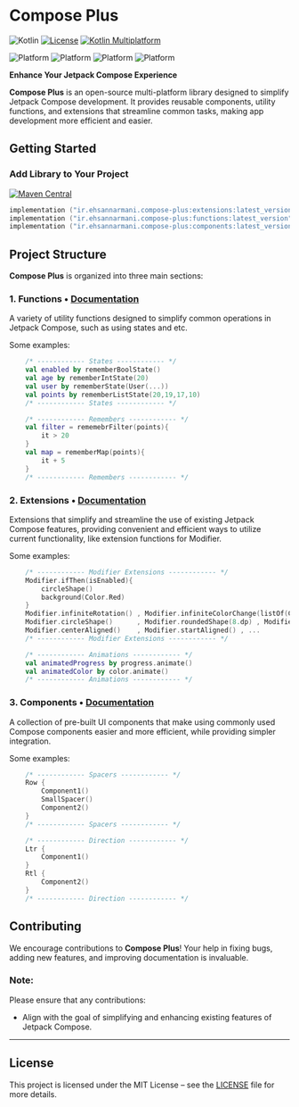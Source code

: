 
# **Compose Plus**

![Kotlin](https://img.shields.io/badge/Kotlin-2.1.0-orange)
[![License](https://img.shields.io/badge/License-Apache%202.0-blue.svg)](https://www.apache.org/licenses/LICENSE-2.0)
[![Kotlin Multiplatform](https://img.shields.io/badge/Kotlin-Multiplatform-blue)](https://kotlinlang.org/docs/reference/multiplatform.html)

![Platform](https://img.shields.io/badge/Android-3aab58)
![Platform](https://img.shields.io/badge/Desktop-097cd5)
![Platform](https://img.shields.io/badge/IOS-d32408)
![Platform](https://img.shields.io/badge/WasmJS-f7e025)

**Enhance Your Jetpack Compose Experience**

**Compose Plus** is an open-source multi-platform library designed to simplify Jetpack Compose development. It provides reusable components, utility functions, and extensions that streamline common tasks, making app development more efficient and easier.


## **Getting Started**

### **Add Library to Your Project**
[![Maven Central](https://img.shields.io/maven-central/v/ir.ehsannarmani.compose-plus/extensions?logo=kotlin&logoColor=%2325c2a0&label=Latest%20Version&color=%2325c2a0&cacheSeconds=0)](https://img.shields.io/maven-central/v/ir.ehsannarmani.compose-plus/extensions?logo=kotlin&logoColor=%2325c2a0&label=Latest%20Version&color=%2325c2a0&cacheSeconds=0)

```kotlin
implementation ("ir.ehsannarmani.compose-plus:extensions:latest_version")
implementation ("ir.ehsannarmani.compose-plus:functions:latest_version")
implementation ("ir.ehsannarmani.compose-plus:components:latest_version")
```

## **Project Structure**

**Compose Plus** is organized into three main sections:

### 1. Functions • [Documentation](https://nothing.com)
A variety of utility functions designed to simplify common operations in Jetpack Compose, such as using states and etc.


Some examples:
```kotlin
    /* ------------ States ------------ */
    val enabled by rememberBoolState()
    val age by rememberIntState(20)
    val user by rememberState(User(...))
    val points by rememberListState(20,19,17,10)
    /* ------------ States ------------ */

    /* ------------ Remembers ------------ */
    val filter = rememebrFilter(points){
        it > 20
    }
    val map = rememberMap(points){
        it + 5
    }
    /* ------------ Remembers ------------ */
```

### 2. Extensions • [Documentation](https://nothing.com)
Extensions that simplify and streamline the use of existing Jetpack Compose features, providing convenient and efficient ways to utilize current functionality, like extension functions for Modifier.

Some examples:
```kotlin
    /* ------------ Modifier Extensions ------------ */
    Modifier.ifThen(isEnabled){
        circleShape()
        background(Color.Red)
    }
    Modifier.infiniteRotation() , Modifier.infiniteColorChange(listOf(Color.Red,Color.Blue)) , ...
    Modifier.circleShape()      , Modifier.roundedShape(8.dp) , Modifier.smallRounded() , ...
    Modifier.centerAligned()    , Modifier.startAligned() , ...
    /* ------------ Modifier Extensions ------------ */

    /* ------------ Animations ------------ */
    val animatedProgress by progress.animate()
    val animatedColor by color.animate() 
    /* ------------ Animations ------------ */
```

### 3. Components • [Documentation](https://nothing.com)
A collection of pre-built UI components that make using commonly used Compose components easier and more efficient, while providing simpler integration.

Some examples:
```kotlin
    /* ------------ Spacers ------------ */
    Row {
        Component1()
        SmallSpacer()
        Component2()
    }
    /* ------------ Spacers ------------ */

    /* ------------ Direction ------------ */
    Ltr {
        Component1()
    }
    Rtl {
        Component2()
    }
    /* ------------ Direction ------------ */
```


## **Contributing**

We encourage contributions to **Compose Plus**! Your help in fixing bugs, adding new features, and improving documentation is invaluable.

### **Note**:
Please ensure that any contributions:
- Align with the goal of simplifying and enhancing existing features of Jetpack Compose.

---

## **License**

This project is licensed under the MIT License – see the [LICENSE](https://github.com/ehsannarmani/compose-plus/blob/master/LICENSE) file for more details.
